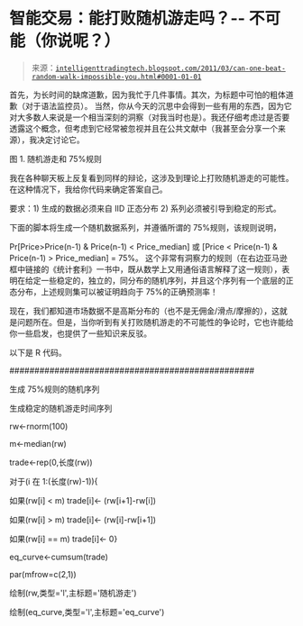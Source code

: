 <!--yml

分类：未分类

日期：2024-05-18 04:44:56

-->

# 智能交易：能打败随机游走吗？-- 不可能（你说呢？）

> 来源：[`intelligenttradingtech.blogspot.com/2011/03/can-one-beat-random-walk-impossible-you.html#0001-01-01`](http://intelligenttradingtech.blogspot.com/2011/03/can-one-beat-random-walk-impossible-you.html#0001-01-01)

首先，为长时间的缺席道歉，因为我忙于几件事情。其次，为标题中可怕的粗体道歉（对于语法监控员）。 当然，你从今天的沉思中会得到一些有用的东西，因为它对大多数人来说是一个相当深刻的洞察（对我当时也是）。我还仔细考虑过是否要透露这个概念，但考虑到它经常被忽视并且在公共文献中（我甚至会分享一个来源），我决定讨论它。

图 1. 随机游走和 75%规则

我在各种聊天板上反复看到同样的辩论，这涉及到理论上打败随机游走的可能性。在这种情况下，我给你代码来确定答案自己。

要求：1) 生成的数据必须来自 IID 正态分布 2) 系列必须被引导到稳定的形式。

下面的脚本将生成一个随机数据系列，并遵循所谓的 75%规则，该规则说明，

Pr[Price>Price(n-1) & Price(n-1) < Price_median] 或 [Price < Price(n-1) & Price(n-1) > Price_median] = 75%。 这个非常有洞察力的规则（在右边亚马逊框中链接的《统计套利》一书中，既从数学上又用通俗语言解释了这一规则），表明在给定一些稳定的，独立的，同分布的随机序列，并且这个序列有一个底层的正态分布，上述规则集可以被证明趋向于 75%的正确预测率！

现在，我们都知道市场数据不是高斯分布的（也不是无佣金/滑点/摩擦的），这就是问题所在。但是，当你听到有关打败随机游走的不可能性的争论时，它也许能给你一些启发，也提供了一些知识来反驳。

以下是 R 代码。

#################################################

生成 75%规则的随机序列

生成稳定的随机游走时间序列

rw<-rnorm(100)

m<-median(rw)

trade<-rep(0,长度(rw))

对于(i 在 1:(长度(rw)-1)){

如果(rw[i] < m) trade[i]<- (rw[i+1]-rw[i])

如果(rw[i] > m) trade[i]<- (rw[i]-rw[i+1])

如果(rw[i] == m) trade[i]<- 0}

eq_curve<-cumsum(trade)

par(mfrow=c(2,1))

绘制(rw,类型='l',主标题='随机游走')

绘制(eq_curve,类型='l',主标题='eq_curve')
